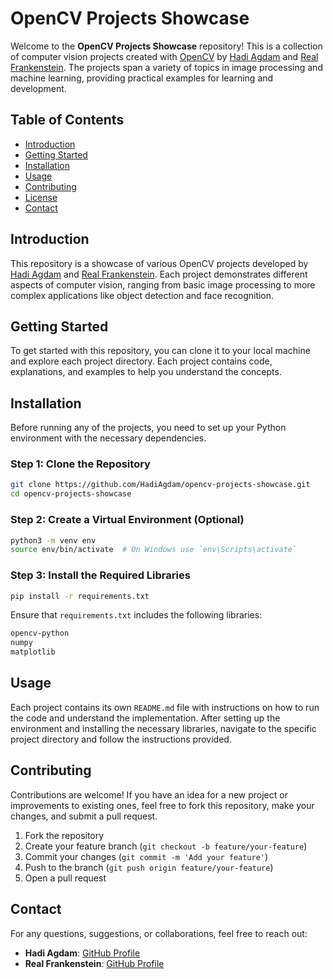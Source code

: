 # OpenCV Projects Showcase

Welcome to the **OpenCV Projects Showcase** repository! This is a collection of computer vision projects created with [OpenCV](https://opencv.org/) by [Hadi Agdam](https://github.com/HadiAgdam) and [Real Frankenstein](https://github.com/realfrankenstein). The projects span a variety of topics in image processing and machine learning, providing practical examples for learning and development.

## Table of Contents

- [Introduction](#introduction)
- [Getting Started](#getting-started)
- [Installation](#installation)
- [Usage](#usage)
- [Contributing](#contributing)
- [License](#license)
- [Contact](#contact)

## Introduction

This repository is a showcase of various OpenCV projects developed by [Hadi Agdam](https://github.com/HadiAgdam) and [Real Frankenstein](https://github.com/realfrankenstein). Each project demonstrates different aspects of computer vision, ranging from basic image processing to more complex applications like object detection and face recognition.

## Getting Started

To get started with this repository, you can clone it to your local machine and explore each project directory. Each project contains code, explanations, and examples to help you understand the concepts.

## Installation

Before running any of the projects, you need to set up your Python environment with the necessary dependencies.

### Step 1: Clone the Repository

```bash
git clone https://github.com/HadiAgdam/opencv-projects-showcase.git
cd opencv-projects-showcase
```

### Step 2: Create a Virtual Environment (Optional)

```bash
python3 -m venv env
source env/bin/activate  # On Windows use `env\Scripts\activate`
```

### Step 3: Install the Required Libraries

```bash
pip install -r requirements.txt
```

Ensure that `requirements.txt` includes the following libraries:

```bash
opencv-python
numpy
matplotlib
```

## Usage

Each project contains its own `README.md` file with instructions on how to run the code and understand the implementation. After setting up the environment and installing the necessary libraries, navigate to the specific project directory and follow the instructions provided.

## Contributing

Contributions are welcome! If you have an idea for a new project or improvements to existing ones, feel free to fork this repository, make your changes, and submit a pull request.

1. Fork the repository
2. Create your feature branch (`git checkout -b feature/your-feature`)
3. Commit your changes (`git commit -m 'Add your feature'`)
4. Push to the branch (`git push origin feature/your-feature`)
5. Open a pull request

## Contact

For any questions, suggestions, or collaborations, feel free to reach out:

- **Hadi Agdam**: [GitHub Profile](https://github.com/HadiAgdam)
- **Real Frankenstein**: [GitHub Profile](https://github.com/realfrankenstein)



